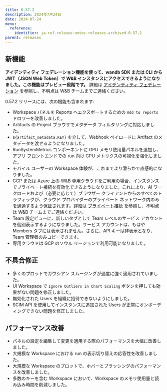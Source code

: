 ```yaml
---
title: 0.57.2
description: 2024年7月24日
date: 2024-07-24
menu:
  reference:
    identifier: ja-ref-release-notes-releases-archived-0.57.2
parent: releases
---
```


## 新機能

**アイデンティティ フェデレーション機能を使って、wandb SDK または CLI から JWT（JSON Web Token）で W&B インスタンスにアクセスできるようになりました。この機能はプレビュー段階です。** 詳細は [アイデンティティ フェデレーション](https://docs.wandb.ai/guides/hosting/iam/identity_federation) を参照し、不明点は W&B チームまでご連絡ください。

0.57.2 リリースには、次の機能も含まれます:
* Workspace パネルを Reports へエクスポートするための `Add to reports` ドロワーを改善しました。
* Artifacts の Project ブラウザでメタデータ フィルタリングに対応しました。
* `${artifact_metadata.KEY}` を介して、Webhook ペイロードに Artifact のメタデータを渡せるようになりました。
* RunSystemMetrics コンポーネントに GPU メモリ使用量パネルを追加し、アプリ フロントエンドでの run 向け GPU メトリクスの可視化を強化しました。
* モバイル ユーザーの Workspace 体験が、これまでより滑らかで直感的になりました。
* GCP または Azure 上の W&B 専用クラウドをご利用の場合、インスタンスでプライベート接続を有効化できるようになりました。これにより、AI ワークロードおよび（必要に応じて）ブラウザー クライアントからのすべてのトラフィックが、クラウド プロバイダーのプライベート ネットワーク内のみを通過するよう保証されます。詳細は [プライベート接続](https://docs.wandb.ai/guides/hosting/data-security/private-connectivity) を参照し、不明点は W&B チームまでご連絡ください。
* Team 設定ビューに、新しいタブとして Team レベルのサービス アカウントを個別表示するようになりました。サービス アカウントは、もはや Members タブには表示されません。さらに、API キーは非表示となり、Team 管理者のみコピーできます。
* 専用クラウドは GCP のソウル リージョンで利用可能になりました。

## 不具合修正

* 多くのプロットでガウシアン スムージングが過度に強く適用されていました。
* UI Workspace で `Ignore Outliers in Chart Scaling` ボタンを押しても効果がない問題を修正しました。
* 無効化された Users を組織に招待できないようにしました。
* SCIM API を使用してインスタンスに追加された Users が正常にオンボーディングできない問題を修正しました。

## パフォーマンス改善

* パネルの設定を編集して変更を適用する際のパフォーマンスを大幅に改善しました。
* 大規模な Workspace における run の表示切り替えの応答性を改善しました。
* 大規模な Workspace のプロットで、ホバーとブラッシングのパフォーマンスを改善しました。
* 多数のキーを含む Workspace において、Workspace のメモリ使用量と読み込み時間を削減しました。